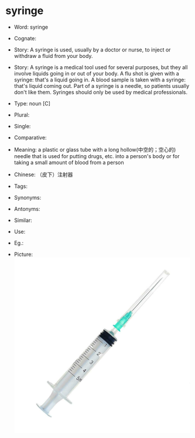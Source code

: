 # syringe

- Word: syringe
- Cognate: 
- Story: A syringe is used, usually by a doctor or nurse, to inject or withdraw a fluid from your body.
- Story: A syringe is a medical tool used for several purposes, but they all involve liquids going in or out of your body. A flu shot is given with a syringe: that's a liquid going in. A blood sample is taken with a syringe: that's liquid coming out. Part of a syringe is a needle, so patients usually don't like them. Syringes should only be used by medical professionals.

- Type: noun [C]
- Plural: 
- Single: 
- Comparative: 
- Meaning: a plastic or glass tube with a long hollow(中空的；空心的) needle that is used for putting drugs, etc. into a person's body or for taking a small amount of blood from a person
- Chinese: （皮下）注射器
- Tags: 
- Synonyms: 
- Antonyms: 
- Similar: 
- Use: 
- Eg.: 
- Picture: ![](images/syringe.jpg)

